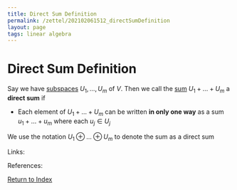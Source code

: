 ```yaml
---
title: Direct Sum Definition
permalink: /zettel/202102061512_directSumDefinition
layout: page
tags: linear algebra
---
```

# Direct Sum Definition

Say we have [subspaces](202102061429_subspaceDefinition) $U_1, \ldots, U_m$ of $V$. Then we call the [sum](202102061453_sumOfSubsetsDefinition)
$U_1 + \ldots + U_m$ a **direct sum** if
- Each element of $U_1 + \ldots + U_m$ can be written **in only one way** as a sum $u_1 + \ldots + u_m$ where each $u_j \in U_j$

We use the notation $U_1 \oplus \ldots \oplus U_m$ to denote the sum as a direct sum

Links: 

References: 

[Return to Index](index)